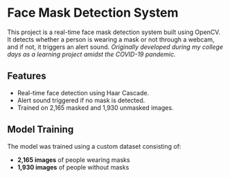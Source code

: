# Face Mask Detection System

This project is a real-time face mask detection system built using OpenCV. It detects whether a person is wearing a mask or not through a webcam, and if not, it triggers an alert sound.
 *Originally developed during my college days as a learning project amidst the COVID-19 pandemic.*

## Features

- Real-time face detection using Haar Cascade.
- Alert sound triggered if no mask is detected.
- Trained on 2,165 masked and 1,930 unmasked images.

## Model Training

The model was trained using a custom dataset consisting of:

- **2,165 images** of people wearing masks
- **1,930 images** of people without masks
